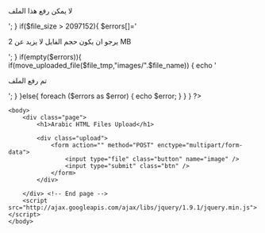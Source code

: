 		
<?php

/*

	Author: Amro Eldewiny
	URI: http://arabic-html.com

*/
if(isset($_FILES['image'])){
		$errors= array();
		$file_name = $_FILES['image']['name'];
		$file_size = $_FILES['image']['size'];
		$file_tmp = $_FILES['image']['tmp_name'];
		$file_type = $_FILES['image']['type'];   
		$extension=explode('.',$file_name); 
    	$file_ext=strtolower(end($extension));
		
		$expensions= array("jpeg","jpg","png","gif","pdf","docx"); 		
		if(in_array($file_ext,$expensions) === false){
			$errors[]='<p>لا يمكن رفع هذا الملف</p>';
		}
		if($file_size > 2097152){
		$errors[]='<p>يرجو ان يكون حجم الفايل لا يزيد عن 2 MB</p>';
		}				
		if(empty($errors)){
			if(move_uploaded_file($file_tmp,"images/".$file_name)) {
				echo '<p>تم رفع الملف</p>';
			}
		}else{
			foreach ($errors as $error) {
				echo $error;
			}
		}
	}


?>

<!doctype html>
<html>
	<head>
		<meta charset="utf-8">
		<title>Arabic HTML Files Upload</title>
		<link rel="stylesheet" type="text/css" href="http://yui.yahooapis.com/3.9.0/build/cssreset/cssreset-min.css">
		<link href='http://fonts.googleapis.com/css?family=Lobster' rel='stylesheet' type='text/css'>
		<link rel="stylesheet" type="text/css" href="style.css">	
	</head>

	<body>
		<div class="page">
			<h1>Arabic HTML Files Upload</h1>

			<div class="upload">
				<form action="" method="POST" enctype="multipart/form-data"> 
					<input type="file" class="button" name="image" />
					<input type="submit" class="btn" />
				</form>
			</div>
			
		</div> <!-- End page -->
		<script src="http://ajax.googleapis.com/ajax/libs/jquery/1.9.1/jquery.min.js"></script>
	</body>
</html>
